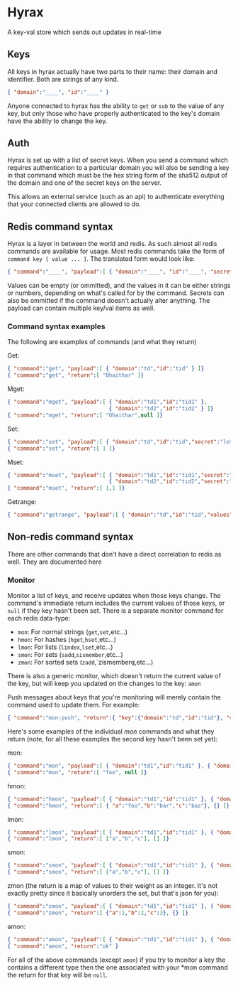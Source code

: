 # Hyrax

A key-val store which sends out updates in real-time

## Keys

All keys in hyrax actually have two parts to their name: their domain and identifier. Both are strings
of any kind.
```json
{ "domain":"____", "id":"____" }
```

Anyone connected to hyrax has the ability to `get` or `sub` to the value of any key, but only those
who have properly authenticated to the key's domain have the ability to change the key.

## Auth

Hyrax is set up with a list of secret keys. When you send a command which requires authentication to a
particular domain you will also be sending a key in that command which must be the hex string form of
the sha512 output of the domain and one of the secret keys on the server.

This allows an external service (such as an api) to authenticate everything that your connected
clients are allowed to do.

## Redis command syntax

Hyrax is a layer in between the world and redis. As such almost all redis commands are available for usage.
Most redis commands take the form of `command key [ value ... ]`. The translated form would look like:

```json
{ "command":"____", "payload":[ { "domain":"____", "id":"____", "secret":"____", "values":[ "____","...." ]} ]}
```

Values can be empty (or ommitted), and the values in it can be either strings or numbers, depending on
what's called for by the command. Secrets can also be ommitted if the command doesn't actually alter
anything. The payload can contain multiple key/val items as well.

### Command syntax examples

The following are examples of commands (and what they return)

Get:
```json
{ "command":"get", "payload":[ { "domain":"td","id":"tid" } ]}
{ "command":"get", "return":[ "Ohaithar" ]}
```

Mget:
```json
{ "command":"mget", "payload":[ { "domain":"td1","id":"tid1" },
                                { "domain":"td2","id":"tid2" } ]}
{ "command":"mget", "return":[ "Ohaithar",null ]}
```

Set:
```json
{ "command":"set", "payload":[ { "domain":"td","id":"tid","secret":"lotsahex","values":["tv"] } ]}
{ "command":"set", "return":[ 1 ]}
```

Mset:
```json
{ "command":"mset", "payload":[ { "domain":"td1","id":"tid1","secret":"lotsahex1","values":["tv1"] },
                                { "domain":"td2","id":"tid2","secret":"lotsahex2","values":["tv2"] } ]}
{ "command":"mset", "return":[ 1,1 ]}
```

Getrange:
```json
{ "command":"getrange", "payload":[ { "domain":"td","id":"tid","values":[0,-4]} ]}
```

## Non-redis command syntax

There are other commands that don't have a direct correlation to redis as well. They are documented
here

### Monitor

Monitor a list of keys, and receive updates when those keys change. The command's immediate return includes
the current values of those keys, or `null` if they key hasn't been set. There is a separate monitor command
for each redis data-type:
* `mon`: For normal strings (`get`,`set`,etc...)
* `hmon`: For hashes (`hget`,`hset`,etc...)
* `lmon`: For lists (`lindex`,`lset`,etc...)
* `smon`: For sets (`sadd`,`sismember`,etc...)
* `zmon`: For sorted sets (`zadd`,`zismemberq,etc...)

There is also a generic monitor, which doesn't return the current value of the key, but will keep you updated
on the changes to the key: `amon`

Push messages about keys that you're monitoring will merely contain the command used to update them. For example:
```json
{ "command":"mon-push", "return":{ "key":{"domain":"td","id":"tid"}, "values":["whatever"], "command":"set" }}
```

Here's some examples of the individual *mon* commands and what they return (note, for all these examples the second
key hasn't been set yet):

mon:
```json
{ "command":"mon", "payload":[ { "domain":"td1","id":"tid1" }, { "domain":"td2","id":"tid2" } ]}
{ "command":"mon", "return":[ "foo", null ]}
```

hmon:
```json
{ "command":"hmon", "payload":[ { "domain":"td1","id":"tid1" }, { "domain":"td2","id":"tid2" } ]}
{ "command":"hmon", "return":[ { "a":"foo","b":"bar","c":"baz"}, {} ]}
```

lmon:
```json
{ "command":"lmon", "payload":[ { "domain":"td1","id":"tid1" }, { "domain":"td2","id":"tid2" } ]}
{ "command":"lmon", "return":[ ["a","b","c"], [] ]}
```


smon:
```json
{ "command":"smon", "payload":[ { "domain":"td1","id":"tid1" }, { "domain":"td2","id":"tid2" } ]}
{ "command":"smon", "return":[ ["a","b","c"], [] ]}
```

zmon (the return is a map of values to their weight as an integer. It's not exactly pretty since it
basically unorders the set, but that's json for you):
```json
{ "command":"zmon", "payload":[ { "domain":"td1","id":"tid1" }, { "domain":"td2","id":"tid2" } ]}
{ "command":"zmon", "return":[ {"a":1,"b":2,"c":3}, {} ]}
```

amon:
```json
{ "command":"amon", "payload":[ { "domain":"td1","id":"tid1" }, { "domain":"td2","id":"tid2" } ]}
{ "command":"amon", "return":"ok" }
```

For all of the above commands (except `amon`) if you try to monitor a key the contains a different
type then the one associated with your *mon command the return for that key will be `null`.
